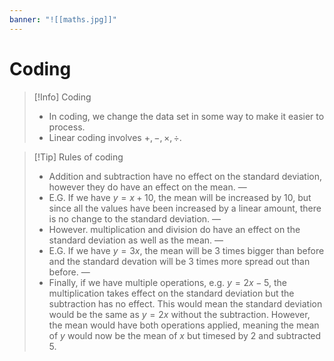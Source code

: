 ```yaml
---
banner: "![[maths.jpg]]"
---
```

# Coding

> [!Info] Coding 
> - In coding, we change the data set in some way to make it easier to process.
> - Linear coding involves $+, -, \times, \div$.

> [!Tip] Rules of coding 
> - Addition and subtraction have no effect on the standard deviation, however they do have an effect on the mean.
>   —
> - E.G. If we have $y=x+10$, the mean will be increased by 10, but since all the values have been increased by a linear amount, there is no change to the standard deviation.
>   —
> - However. multiplication and division do have an effect on the standard deviation as well as the mean.
>   —
> - E.G. If we have $y=3x$, the mean will be 3 times bigger than before and the standard devation will be 3 times more spread out than before.
>   —
> - Finally, if we have multiple operations, e.g. $y=2x-5$, the multiplication takes effect on the standard deviation but the subtraction has no effect. This would mean the standard deviation would be the same as $y=2x$ without the subtraction. However, the mean would have both operations applied, meaning the mean of $y$ would now be the mean of $x$ but timesed by 2 and subtracted 5.


